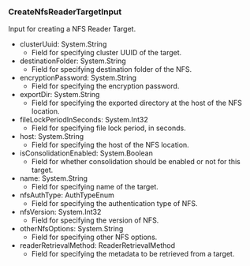 ### CreateNfsReaderTargetInput
Input for creating a NFS Reader Target.

- clusterUuid: System.String
  - Field for specifying cluster UUID of the target.
- destinationFolder: System.String
  - Field for specifying destination folder of the NFS.
- encryptionPassword: System.String
  - Field for specifying the encryption password.
- exportDir: System.String
  - Field for specifying the exported directory at the host of the NFS location.
- fileLockPeriodInSeconds: System.Int32
  - Field for specifying file lock period, in seconds.
- host: System.String
  - Field for specifying the host of the NFS location.
- isConsolidationEnabled: System.Boolean
  - Field for whether consolidation should be enabled or not for this target.
- name: System.String
  - Field for specifying name of the target.
- nfsAuthType: AuthTypeEnum
  - Field for specifying the authentication type of NFS.
- nfsVersion: System.Int32
  - Field for specifying the version of NFS.
- otherNfsOptions: System.String
  - Field for specifying other NFS options.
- readerRetrievalMethod: ReaderRetrievalMethod
  - Field for specifying the metadata to be retrieved from a target.
